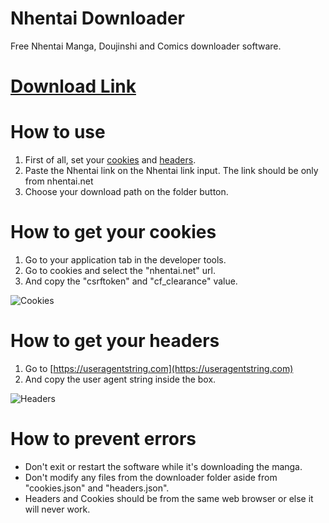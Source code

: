 # Nhentai Downloader
Free Nhentai Manga, Doujinshi and Comics downloader software.

# [Download Link](Test)

# How to use
1. First of all, set your [cookies](https://github.com/Ch4rlzki/Nhentai-Downloader/tree/master#how-to-get-your-cookies) and [headers](https://github.com/Ch4rlzki/Nhentai-Downloader/tree/master#how-to-get-your-headers).
2. Paste the Nhentai link on the Nhentai link input. The link should be only from nhentai.net
3. Choose your download path on the folder button.

# How to get your cookies
1. Go to your application tab in the developer tools.
2. Go to cookies and select the "nhentai.net" url.
3. And copy the "csrftoken" and "cf_clearance" value.

![Cookies](https://github.com/Ch4rlzki/Nhentai-Downloader/assets/133903363/4b75f62f-4873-47b2-95b1-fa05bda01640)

# How to get your headers
1. Go to [https://useragentstring.com](https://useragentstring.com)
2. And copy the user agent string inside the box.

![Headers](https://github.com/Ch4rlzki/Nhentai-Downloader/assets/133903363/2b438f04-4a1b-4305-95a9-6ea4ba1e8ae9)

# How to prevent errors
- Don't exit or restart the software while it's downloading the manga.
- Don't modify any files from the downloader folder aside from "cookies.json" and "headers.json".
- Headers and Cookies should be from the same web browser or else it will never work.
